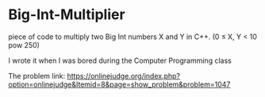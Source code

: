 # Big-Int-Multiplier
piece of code to multiply two Big Int numbers X and Y  in C++.   (0 ≤ X, Y < 10 pow 250)

I wrote it when I was bored during the Computer Programming class

The problem link: https://onlinejudge.org/index.php?option=onlinejudge&Itemid=8&page=show_problem&problem=1047
